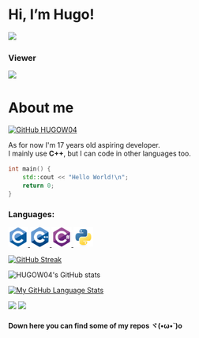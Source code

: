 


 # Hi, I’m Hugo! 

![](https://c.tenor.com/CwZDbX7DvR8AAAAd/pixel-sakura.gif)
### Viewer
![](https://komarev.com/ghpvc/?username=HUGOW04)

# About me
[![GitHub HUGOW04](https://img.shields.io/github/followers/HUGOW04?label=follow&style=social)](https://github.com/HUGOW04)




As for now I'm 17 years old aspiring developer.
<br/>
I mainly use __C++__, but I can code in other languages too.

```cpp
int main() {
    std::cout << "Hello World!\n"; 
    return 0;
}
```


<h3 align="left">Languages:</h3>
<p align="left"> <a href="https://www.cprogramming.com/" target="_blank" rel="noreferrer"> <img src="https://raw.githubusercontent.com/devicons/devicon/master/icons/c/c-original.svg" alt="c" width="40" height="40"/> </a> <a href="https://www.w3schools.com/cpp/" target="_blank" rel="noreferrer"> <img src="https://raw.githubusercontent.com/devicons/devicon/master/icons/cplusplus/cplusplus-original.svg" alt="cplusplus" width="40" height="40"/> </a> <a href="https://www.w3schools.com/cs/" target="_blank" rel="noreferrer"> <img src="https://raw.githubusercontent.com/devicons/devicon/master/icons/csharp/csharp-original.svg" alt="csharp" width="40" height="40"/> </a>  <a href="https://www.python.org" target="_blank" rel="noreferrer"> <img src="https://raw.githubusercontent.com/devicons/devicon/master/icons/python/python-original.svg" alt="python" width="40" height="40"/> </a> </p>

[![GitHub Streak](https://github-readme-streak-stats.herokuapp.com/?user=HUGOW04&theme=dark)](https://git.io/streak-stats)

![HUGOW04's GitHub stats](https://github-readme-stats.vercel.app/api?username=HUGOW04&show_icons=true&theme=dark)

[![My GitHub Language Stats](https://github-readme-stats.vercel.app/api/top-langs/?username=HUGOW04&langs_count=5&theme=dark&layout=compact)]()

![](https://raw.githubusercontent.com/HUGOW04/github-stats/master/generated/overview.svg#gh-dark-mode-only)
![](https://raw.githubusercontent.com/HUGOW04/github-stats/master/generated/overview.svg#gh-light-mode-only)

#### Down here you can find some of my repos __ヾ(•ω•`)o__ 















